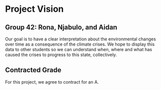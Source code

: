 # Project Vision

## Group 42: Rona, Njabulo, and Aidan
Our goal is to have a clear interpretation about the environmental changes over time as a consequence of the climate crises. We hope to display this data to other students so we can understand when, where and what has caused the crises to progress to this state, collectively.
## Contracted Grade

For this project, we agree to contract for an A.

